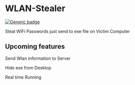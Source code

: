# WLAN-Stealer 

[![Generic badge](https://img.shields.io/badge/<SUBJEC>-<STATUS>-<COLOR>.svg)](https://shields.io/)

Steal WIFi Passwords just send to exe file on Victim Computer
## Upcoming features

Send Wlan information to Server

Hide exe from Desktop

Real time Running 
